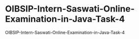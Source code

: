 # OIBSIP-Intern-Saswati-Online-Examination-in-Java-Task-4
OIBSIP-Intern-Saswati-Online-Examination-in-Java-Task-4
